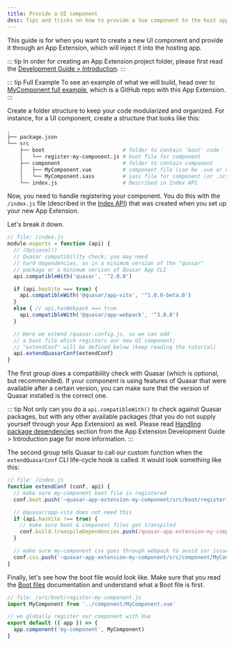 ```yaml
---
title: Provide a UI component
desc: Tips and tricks on how to provide a Vue component to the host app of a Quasar App Extension.
---
```


This guide is for when you want to create a new UI component and provide it through an App Extension, which will inject it into the hosting app.

::: tip
In order for creating an App Extension project folder, please first read the [Development Guide > Introduction](/app-extensions/development-guide/introduction).
:::

::: tip Full Example
To see an example of what we will build, head over to [MyComponent full example](https://github.com/quasarframework/app-extension-examples/tree/v2/my-component), which is a GitHub repo with this App Extension.
:::

Create a folder structure to keep your code modularized and organized. For instance, for a UI component, create a structure that looks like this:

```bash
.
├── package.json
└── src
    ├── boot                         # folder to contain 'boot' code
    │   └── register-my-component.js # boot file for component
    ├── component                    # folder to contain component
    │   ├── MyComponent.vue          # component file (can be .vue or even .js)
    │   └── MyComponent.sass         # sass file for component (or .scss/.css, or whatever you need)
    └── index.js                     # Described in Index API
```

Now, you need to handle registering your component. You do this with the `/index.js` file (described in the [Index API](/app-extensions/development-guide/index-api)) that was created when you set up your new App Extension.

Let's break it down.

```js
// file: /index.js
module.exports = function (api) {
  // (Optional!)
  // Quasar compatibility check; you may need
  // hard dependencies, as in a minimum version of the "quasar"
  // package or a minimum version of Quasar App CLI
  api.compatibleWith('quasar', '^2.0.0')

  if (api.hasVite === true) {
    api.compatibleWith('@quasar/app-vite', '^1.0.0-beta.0')
  }
  else { // api.hasWebpack === true
    api.compatibleWith('@quasar/app-webpack', '^3.0.0')
  }

  // Here we extend /quasar.config.js, so we can add
  // a boot file which registers our new UI component;
  // "extendConf" will be defined below (keep reading the tutorial)
  api.extendQuasarConf(extendConf)
}
```

The first group does a compatibility check with Quasar (which is optional, but recommended). If your component is using features of Quasar that were available after a certain version, you can make sure that the version of Quasar installed is the correct one.

::: tip
Not only can you do a `api.compatibleWith()` to check against Quasar packages, but with any other available packages (that you do not supply yourself through your App Extension) as well. Please read [Handling package dependencies](/app-extensions/development-guide/introduction#handling-package-dependencies) section from the App Extension Development Guide > Introduction page for more information.
:::

The second group tells Quasar to call our custom function when the `extendQuasarConf` CLI life-cycle hook is called. It would look something like this:

```js
// file: /index.js
function extendConf (conf, api) {
  // make sure my-component boot file is registered
  conf.boot.push('~quasar-app-extension-my-component/src/boot/register-my-component.js')

  // @quasar/app-vite does not need this
  if (api.hasVite !== true) {
    // make sure boot & component files get transpiled
    conf.build.transpileDependencies.push(/quasar-app-extension-my-component[\\/]src/)
  }

  // make sure my-component css goes through webpack to avoid ssr issues
  conf.css.push('~quasar-app-extension-my-component/src/component/MyComponent.sass')
}
```

Finally, let's see how the boot file would look like. Make sure that you read the [Boot files](/quasar-cli/boot-files) documentation and understand what a Boot file is first.

```js
// file: /src/boot/register-my-component.js
import MyComponent from '../component/MyComponent.vue'

// we globally register our component with Vue
export default ({ app }) => {
  app.component('my-component', MyComponent)
}
```
